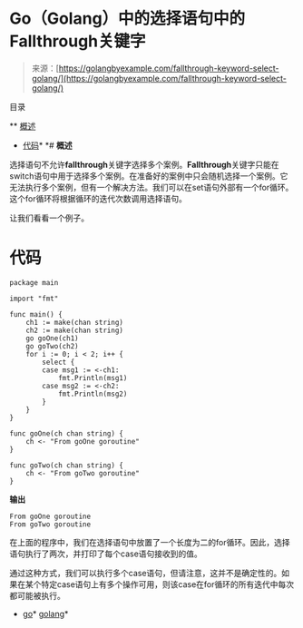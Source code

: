 <!--yml

类别：未分类

日期：2024-10-13 06:23:53

-->

# Go（Golang）中的选择语句中的Fallthrough关键字

> 来源：[https://golangbyexample.com/fallthrough-keyword-select-golang/](https://golangbyexample.com/fallthrough-keyword-select-golang/)

目录

**   [概述](#Overview "Overview")

+   [代码](#Code "Code")*  *# **概述**

选择语句不允许**fallthrough**关键字选择多个案例。**Fallthrough**关键字只能在switch语句中用于选择多个案例。在准备好的案例中只会随机选择一个案例。它无法执行多个案例，但有一个解决方法。我们可以在set语句外部有一个for循环。这个for循环将根据循环的迭代次数调用选择语句。

让我们看看一个例子。

# **代码**

```
package main

import "fmt"

func main() {
    ch1 := make(chan string)
    ch2 := make(chan string)
    go goOne(ch1)
    go goTwo(ch2)
    for i := 0; i < 2; i++ {
        select {
        case msg1 := <-ch1:
            fmt.Println(msg1)
        case msg2 := <-ch2:
            fmt.Println(msg2)
        }
    }
}

func goOne(ch chan string) {
    ch <- "From goOne goroutine"
}

func goTwo(ch chan string) {
    ch <- "From goTwo goroutine"
}
```

**输出**

```
From goOne goroutine
From goTwo goroutine
```

在上面的程序中，我们在选择语句中放置了一个长度为二的for循环。因此，选择语句执行了两次，并打印了每个case语句接收到的值。

通过这种方式，我们可以执行多个case语句，但请注意，这并不是确定性的。如果在某个特定case语句上有多个操作可用，则该case在for循环的所有迭代中每次都可能被执行。

+   [go](https://golangbyexample.com/tag/go/)*   [golang](https://golangbyexample.com/tag/golang/)*
